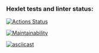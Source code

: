 ### Hexlet tests and linter status:
[![Actions Status](https://github.com/Gamabyta24/python-project-49/actions/workflows/hexlet-check.yml/badge.svg)](https://github.com/Gamabyta24/python-project-49/actions)

[![Maintainability](https://api.codeclimate.com/v1/badges/b0d62e5024f10bc85e42/maintainability)](https://codeclimate.com/github/Gamabyta24/python-project-49/maintainability)

[![asciicast](https://asciinema.org/a/SBSaIghLp1ctMN7xAMOoWPR3T.svg)](https://asciinema.org/a/SBSaIghLp1ctMN7xAMOoWPR3T)